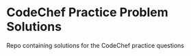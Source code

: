 # CodeChef Practice Problem Solutions
Repo containing solutions for the CodeChef practice questions
